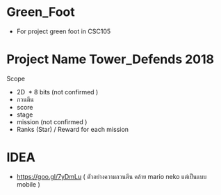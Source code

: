 # Green_Foot
* For project green foot in CSC105
# Project Name Tower_Defends 2018 
Scope
  * 2D
  * 8 bits (not confirmed )
  * กวนตีน
  * score
  * stage
  * mission (not confirmed )
  * Ranks (Star) / Reward for each mission


# IDEA 
  * https://goo.gl/7yDmLu ( ตัวอย่างความกวนตีน คล้าย mario neko แต่เป็นแบบ mobile )

